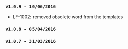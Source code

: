 ### `v1.0.9 - 10/06/2016`
* LF-1002: removed obsolete word from the templates

### `v1.0.8 - 05/04/2016`
### `v1.0.7 - 31/03/2016`

